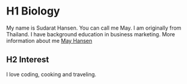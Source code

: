 # H1 Biology

My name is Sudarat Hansen. You can call me May. I am originally from Thailand. I have background education in business marketing. More information about me [May Hansen](https://www.linkedin.com/profile/view?id=AAIAAApHgHABlgtaGnP3L1_yU-XrMxVOos_ZeRI&trk=nav_responsive_tab_profile_pic)

## H2 Interest

I love coding, cooking and traveling.

